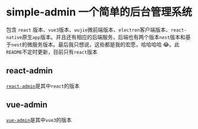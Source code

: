 # simple-admin 一个简单的后台管理系统

包含 `react` 版本、`vue3`版本、`wujie`微前端版本、`electron`客户端版本、`react-native`原生`app`版本。并且还有相应的后端服务，后端也有两个版本`nest`版本和基于`nest`的微服务版本。最后我只想说，这些都是我的宏愿，哈哈哈哈 😂。此`README`不定时更新，目前只有`react`版本

## react-admin

[`react-admin`](./react-admin)是其中`react`的版本

## vue-admin

[`vue-admin`](./vue-admin)是其中`vue3`的版本
